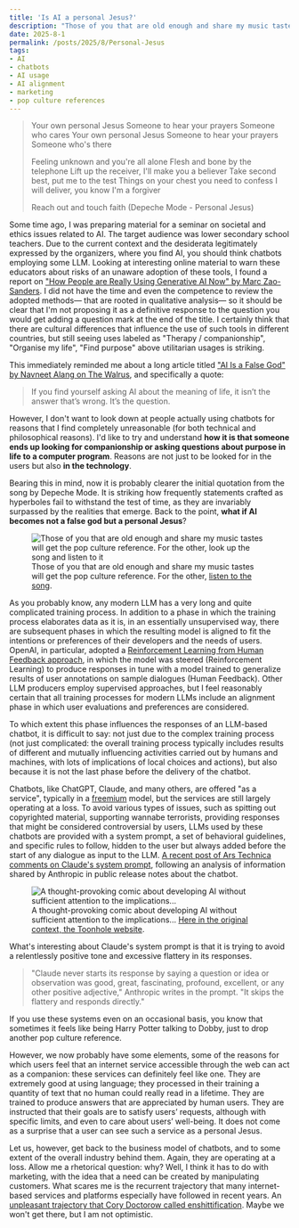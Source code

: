 ```yaml
---
title: 'Is AI a personal Jesus?'
description: "Those of you that are old enough and share my music tastes will get the pop culture reference. The others will need to read."
date: 2025-8-1
permalink: /posts/2025/8/Personal-Jesus
tags:
- AI
- chatbots
- AI usage
- AI alignment
- marketing
- pop culture references
---
```


> Your own personal Jesus
> Someone to hear your prayers
> Someone who cares
> Your own personal Jesus
> Someone to hear your prayers
> Someone who's there
>
> Feeling unknown and you're all alone
> Flesh and bone by the telephone
> Lift up the receiver, I'll make you a believer
> Take second best, put me to the test
> Things on your chest you need to confess
> I will deliver, you know I'm a forgiver
>
> Reach out and touch faith (Depeche Mode - Personal Jesus)

Some time ago, I was preparing material for a seminar on societal and ethics issues related to AI. The target audience was lower secondary school teachers. Due to the current context and the desiderata legitimately expressed by the organizers, where you find AI, you should think chatbots employing some LLM. Looking at interesting online material to warn these educators about risks of an unaware adoption of these tools, I found a report on ["How People are Really Using Generative AI Now" by Marc Zao-Sanders](https://learn.filtered.com/hubfs/The%202025%20Top-100%20Gen%20AI%20Use%20Case%20Report.pdf). I did not have the time and even the competence to review the adopted methods— that are rooted in qualitative analysis— so it should be clear that I'm not proposing it as a definitive response to the question you would get adding a question mark at the end of the title. I certainly think that there are cultural differences that influence the use of such tools in different countries, but still seeing uses labeled as "Therapy / companionship", "Organise my life", "Find purpose" above utilitarian usages is striking.

This immediately reminded me about a long article titled ["AI Is a False God" by Navneet Alang on The Walrus](https://thewalrus.ca/ai-hype/), and specifically a quote:
> If you find yourself asking AI about the meaning of life, it isn’t the answer that’s wrong. It’s the question.

However, I don't want to look down at people actually using chatbots for reasons that I find completely unreasonable (for both technical and philosophical reasons). I'd like to try and understand **how it is that someone ends up looking for companionship or asking questions about purpose in life to a computer program**. Reasons are not just to be looked for in the users but also **in the technology**.

Bearing this in mind, now it is probably clearer the initial quotation from the song by Depeche Mode. It is striking how frequently statements crafted as hyperboles fail to withstand the test of time, as they are invariably surpassed by the realities that emerge. Back to the point, **what if AI becomes not a false god but a personal Jesus**?

<figure>
<img src="https://www.golden80s.com/wp-content/uploads/2021/10/Depeche-Mode-Personal-Jesus.jpg" alt="Those of you that are old enough and share my music tastes will get the pop culture reference. For the other, look up the song and listen to it"/>
<figcaption>Those of you that are old enough and share my music tastes will get the pop culture reference. For the other, <a href="https://youtu.be/cNd4eocq2K0?si=Wv59qbr-Y4WZhuxi">listen to the song</a>.</figcaption>
</figure>

As you probably know, any modern LLM has a very long and quite complicated training process. In addition to a phase in which the training process elaborates data as it is, in an essentially unsupervised way, there are subsequent phases in which the resulting model is aligned to fit the intentions or preferences of their developers and the needs of users. OpenAI, in particular, adopted a [Reinforcement Learning from Human Feedback approach](https://openai.com/index/chatgpt/), in which the model was steered (Reinforcement Learning) to produce responses in tune with a model trained to generalize results of user annotations on sample dialogues (Human Feedback). Other LLM producers employ supervised approaches, but I feel reasonably certain that all training processes for modern LLMs include an alignment phase in which user evaluations and preferences are considered.

To which extent this phase influences the responses of an LLM-based chatbot, it is difficult to say: not just due to the complex training process (not just complicated: the overall training process typically includes results of different and mutually influencing activities carried out by humans and machines, with lots of implications of local choices and actions), but also because it is not the last phase before the delivery of the chatbot.

Chatbots, like ChatGPT, Claude, and many others, are offered "as a service", typically in a [freemium](https://en.wikipedia.org/wiki/Freemium) model, but the services are still largely operating at a loss. To avoid various types of issues, such as spitting out copyrighted material, supporting wannabe terrorists, providing responses that might be considered controversial by users, LLMs used by these chatbots are provided with a system prompt, a set of behavioral guidelines, and specific rules to follow, hidden to the user but always added before the start of any dialogue as input to the LLM. [A recent post of Ars Technica comments on Claude's system prompt](https://arstechnica.com/ai/2025/05/hidden-ai-instructions-reveal-how-anthropic-controls-claude-4/), following an analysis of information shared by Anthropic in public release notes about the chatbot.

<figure>
<img src="https://toonhole.com/wp-content/uploads/2017/07/471_ArtificialIntelligence.jpg" alt="A thought-provoking comic about developing AI without sufficient attention to the implications... "/>
<figcaption>A thought-provoking comic about developing AI without sufficient attention to the implications... <a href="https://youtu.be/cNd4eocq2K0?si=Wv59qbr-Y4WZhuxi">Here in the original context, the Toonhole website</a>.</figcaption>
</figure>

What's interesting about Claude's system prompt is that it is trying to avoid a relentlessly positive tone and excessive flattery in its responses. 

> "Claude never starts its response by saying a question or idea or observation was good, great, fascinating, profound, excellent, or any other positive adjective," Anthropic writes in the prompt. "It skips the flattery and responds directly."

If you use these systems even on an occasional basis, you know that sometimes it feels like being Harry Potter talking to Dobby, just to drop another pop culture reference.

However, we now probably have some elements, some of the reasons for which users feel that an internet service accessible through the web can act as a companion: these services can definitely feel like one. They are extremely good at using language; they processed in their training a quantity of text that no human could really read in a lifetime. They are trained to produce answers that are appreciated by human users. They are instructed that their goals are to satisfy users’ requests, although with specific limits, and even to care about users’ well-being. It does not come as a surprise that a user can see such a service as a personal Jesus.

Let us, however, get back to the business model of chatbots, and to some extent of the overall industry behind them. Again, they are operating at a loss. Allow me a rhetorical question: why? Well, I think it has to do with marketing, with the idea that a need can be created by manipulating customers. What scares me is the recurrent trajectory that many internet-based services and platforms especially have followed in recent years. An [unpleasant trajectory that Cory Doctorow called enshittification](https://pluralistic.net/2023/01/21/potemkin-ai/). Maybe we won't get there, but I am not optimistic.
